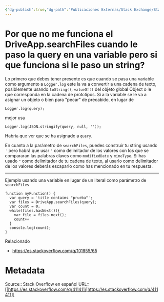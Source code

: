 ```yaml
---
{"dg-publish":true,"dg-path":"Publicaciones Externas/Stack Exchange/Stack Overflow en español/es.stackoverflow.com-411411.md","permalink":"/publicaciones-externas/stack-exchange/stack-overflow-en-espanol/es-stackoverflow-com-411411/","title":"Por que no me funciona el DriveApp.searchFiles cuando le paso la query en una variable pero si que funciona si le paso un string?","hide":true,"noteIcon":"default","created":"2024-04-03T12:49:10.355-06:00","updated":"2024-04-05T16:43:56.963-06:00"}
---
```


# Por que no me funciona el DriveApp.searchFiles cuando le paso la query en una variable pero si que funciona si le paso un string?

Lo primero que debes tener presente es que cuando se pasa una variable como argumento a `Logger.log` este la va a convertir a una cadena de texto, posiblemente usando `toString()`, `valueOf()` del objeto global Object o le que corresponda en la cadena de prototipos. Si a la variable se le va a asignar un objeto o bien para "pecar" de precabido, en lugar de

    Logger.log(query); 

mejor usa 

    Logger.log(JSON.stringify(query, null, '')); 

Habría que ver que se ha asignado a `query`. 

En cuanto a la parámetro de `searchFiles`, puedes construir tu string usando `'` pero habrá que usar `"` como delimitador de los valores con los que se compararan las palabras claves como `modifiedDate` y `mimeType`. Si has usado `"` como delimitador de tu cadena de texto, al usarlo como delimitador de los valores deberás escaparlo como has mencionado en tu respuesta.

<hr>

Ejemplo usando una variable en lugar de un literal como parámetro de `searchFiles`

```
function myFunction() {
  var query = 'title contains "prueba"';
  var files = DriveApp.searchFiles(query);
  var count = 0;
  while(files.hasNext()){
    var file = files.next();
    count++
  }
  console.log(count);
}
```

Relacionado

- https://es.stackoverflow.com/q/101855/65

# Metadata
Source:: Stack Overflow en español
URL:: [[https://es.stackoverflow.com/q/411411\|https://es.stackoverflow.com/q/411411]]

